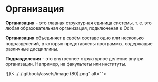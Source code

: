 # Организация

**Организация** - это главная структурная единица системы, т. е. это любая образовательная организация, подключеная к Odin.&#x20;

**Организация** объединяет в своём составе одно или несколько подразделений, в которых представлены программы, содержащие различные дисциплины.&#x20;

**Подразделения** - это внутреннее структурное деление внутри организации. Например, на факультеты или институты.

![](<../../.gitbook/assets/image (80).png" alt=""><figcaption></figcaption></figure>
